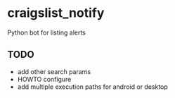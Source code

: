 # craigslist_notify
Python bot for listing alerts

## TODO
- add other search params
- HOWTO configure
- add multiple execution paths for android or desktop


